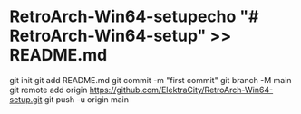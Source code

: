 # RetroArch-Win64-setupecho "# RetroArch-Win64-setup" >> README.md
git init
git add README.md
git commit -m "first commit"
git branch -M main
git remote add origin https://github.com/ElektraCity/RetroArch-Win64-setup.git
git push -u origin main
